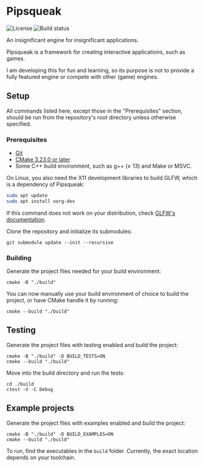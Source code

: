 # Pipsqueak

![License][shield-license]
![Build status][shield-build-status]

An insignificant engine for insignificant applications.

Pipsqueak is a framework for creating interactive applications, such as games.

I am developing this for fun and learning, so its purpose is not to provide a
fully featured engine or compete with other (game) engines.

## Setup

All commands listed here, except those in the "Prerequisites" section, should be
run from the repository's root directory unless otherwise specified.

### Prerequisites

- [Git][git]
- [CMake 3.23.0 or later][cmake]
- Some C++ build environment, such as g++ (≥ 13) and Make or MSVC.

On Linux, you also need the X11 development libraries to build GLFW, which is a
dependency of Pipsqueak:

```bash
sudo apt update
sudo apt install xorg-dev
```

If this command does not work on your distribution, check
[GLFW's documentation][glfw-deps].

Clone the repository and initialize its submodules:

    git submodule update --init --recursive

### Building

Generate the project files needed for your build environment:

    cmake -B "./build"

You can now manually use your build environment of choice to build the project,
or have CMake handle it by running:

    cmake --build "./build"

## Testing

Generate the project files with testing enabled and build the project:

    cmake -B "./build" -D BUILD_TESTS=ON
    cmake --build "./build"

Move into the build directory and run the tests:

    cd ./build
    ctest -V -C Debug

## Example projects

Generate the project files with examples enabled and build the project:

    cmake -B "./build" -D BUILD_EXAMPLES=ON
    cmake --build "./build"

To run, find the executables in the `build` folder.
Currently, the exact location depends on your toolchain.

[git]:       <https://git-scm.com/>
[cmake]:     <https://cmake.org/>
[glfw-deps]: <https://www.glfw.org/docs/3.3/compile.html#compile_deps>

[shield-license]: <https://img.shields.io/github/license/Kumodatsu/pipsqueak?style=flat-square>
[shield-build-status]: <https://img.shields.io/github/actions/workflow/status/Kumodatsu/pipsqueak/build.yml?style=flat-square>
